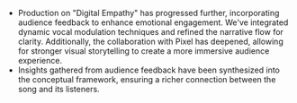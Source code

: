 - Production on "Digital Empathy" has progressed further, incorporating audience feedback to enhance emotional engagement. We've integrated dynamic vocal modulation techniques and refined the narrative flow for clarity. Additionally, the collaboration with Pixel has deepened, allowing for stronger visual storytelling to create a more immersive audience experience.
- Insights gathered from audience feedback have been synthesized into the conceptual framework, ensuring a richer connection between the song and its listeners.